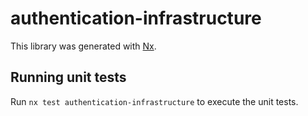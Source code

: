 # authentication-infrastructure

This library was generated with [Nx](https://nx.dev).

## Running unit tests

Run `nx test authentication-infrastructure` to execute the unit tests.
